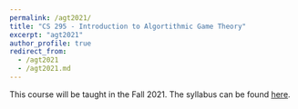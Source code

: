 ```yaml
---
permalink: /agt2021/
title: "CS 295 - Introduction to Algortithmic Game Theory"
excerpt: "agt2021"
author_profile: true
redirect_from: 
  - /agt2021
  - /agt2021.md
---
```

This course will be taught in the Fall 2021. The syllabus can be found [here](https://panageas.github.io/_pages/agt_syllabus.pdf).
